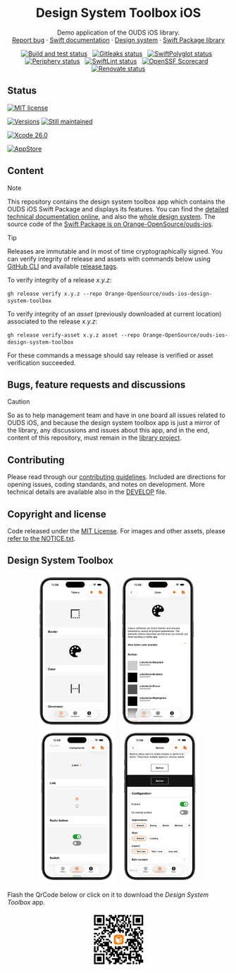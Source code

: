 <h1 align="center">Design System Toolbox iOS</h1>

<p align="center">
  Demo application of the OUDS iOS library.
  <br>
  <a href="https://github.com/Orange-OpenSource/ouds-ios/issues/new?template=bug_report.yml" title="Open an issue on GitHub">Report bug</a>
  ·
  <a href="https://ios.unified-design-system.orange.com/" title="Swift library technical documentation on GitHub Pages">Swift documentation</a>
  ·
  <a href="https://unified-design-system.orange.com/" title="Design system global website">Design system</a>
  ·  
  <a href="https://github.com/Orange-OpenSource/ouds-ios/" title="OUDS iOS library">Swift Package library</a>
</p>

<p align="center">
<a href="https://github.com/Orange-OpenSource/ouds-ios-design-system-toolbox/actions/workflows/build-and-test.yml" title="Build and test status"><img src="https://github.com/Orange-OpenSource/ouds-ios-design-system-toolbox/actions/workflows/build-and-test.yml/badge.svg" alt="Build and test status"></a>
&nbsp;
<a href="https://github.com/Orange-OpenSource/ouds-ios-design-system-toolbox/actions/workflows/gitleaks.yml" title="Gitleaks status"><img src="https://github.com/Orange-OpenSource/ouds-ios-design-system-toolbox/actions/workflows/gitleaks.yml/badge.svg" alt="Gitleaks status"></a>
&nbsp;
<a href="https://github.com/Orange-OpenSource/ouds-ios-design-system-toolbox/actions/workflows/swiftpolyglot.yml" title="SwiftPolyglot status"><img src="https://github.com/Orange-OpenSource/ouds-ios-design-system-toolbox/actions/workflows/swiftpolyglot.yml/badge.svg" alt="SwiftPolyglot status"></a>
&nbsp;
<a href="https://github.com/Orange-OpenSource/ouds-ios-design-system-toolbox/actions/workflows/periphery.yml" title="Periphery status"><img src="https://github.com/Orange-OpenSource/ouds-ios-design-system-toolbox/actions/workflows/periphery.yml/badge.svg" alt="Periphery status"></a>
&nbsp;
<a href="https://github.com/Orange-OpenSource/ouds-ios-design-system-toolbox/actions/workflows/swiftlint.yml" title="SwiftLint status"><img src="https://github.com/Orange-OpenSource/ouds-ios-design-system-toolbox/actions/workflows/swiftlint.yml/badge.svg" alt="SwiftLint status"></a>
&nbsp;
<a href="https://scorecard.dev/viewer/?uri=github.com/Orange-OpenSource/ouds-ios-design-system-toolbox" title="OpenSSF Scorecard"><img src="https://api.scorecard.dev/projects/github.com/Orange-OpenSource/ouds-ios-design-system-toolbox/badge" alt="OpenSSF Scorecard"></a>  
&nbsp;
<a href="https://renovatebot.com" title="Renovate status"><img src="https://img.shields.io/badge/renovate-enabled-brightgreen.svg" alt="Renovate status"></a>
</p>

## Status

[![MIT license](https://img.shields.io/github/license/Orange-OpenSource/ouds-ios-design-system-toolbox?style=for-the-badge)](https://github.com/Orange-OpenSource/ouds-ios-design-system-toolbox/blob/main/LICENSE)

[![Versions](https://img.shields.io/github/v/release/Orange-OpenSource/ouds-ios-design-system-toolbox?label=Last%20version&style=for-the-badge)](https://github.com/Orange-OpenSource/ouds-ios-design-system-toolbox/releases)
[![Still maintained](https://img.shields.io/maintenance/yes/2025?style=for-the-badge)](https://github.com/Orange-OpenSource/ouds-ios-design-system-toolbox/issues?q=is%3Aissue+is%3Aclosed)

[![Xcode 26.0](https://img.shields.io/badge/Xcode-26.0-blue?style=for-the-badge)](https://developer.apple.com/documentation/xcode-release-notes/xcode-26-release-notes)

[![AppStore](https://img.shields.io/itunes/v/6743708286?style=for-the-badge&label=AppStore)](https://apps.apple.com/fr/app/design-system-toolbox/id6743708286)

## Content

> [!NOTE]
> This repository contains the design system toolbox app which contains the OUDS iOS Swift Package and displays its features.
> You can find the [detailed technical documentation online](https://ios.unified-design-system.orange.com), 
> and also the [whole design system](https://unified-design-system.orange.com/).
> The source code of the [Swift Package is on Orange-OpenSource/ouds-ios](https://github.com/Orange-OpenSource/ouds-ios).

> [!TIP]
> Releases are immutable and in most of time cryptographically signed.
> You can verify integrity of release and assets with commands below
> using [GitHub CLI](https://cli.github.com/) 
> and available [release tags](https://github.com/Orange-OpenSource/ouds-ios-design-system-toolbox/releases).

To verify integrity of a release *x.y.z*:
```shell
gh release verify x.y.z --repo Orange-OpenSource/ouds-ios-design-system-toolbox
```

To verify integrity of an *asset* (previously downloaded at current location) associated to the release *x.y.z*:
```shell
gh release verify-asset x.y.z asset --repo Orange-OpenSource/ouds-ios-design-system-toolbox
```

For these commands a message should say release is verified or asset verification succeeded.

## Bugs, feature requests and discussions

> [!CAUTION]
> So as to help management team and have in one board all issues related to OUDS iOS, 
> and because the design system toolbox app is just a mirror of the library, 
> any discussions and issues about this app, and in the end, content of this repository, 
> must remain in the [library project](https://github.com/Orange-OpenSource/ouds-ios).

## Contributing

Please read through our [contributing guidelines](https://github.com/Orange-OpenSource/ouds-ios-design-system-toolbox/blob/main/.github/CONTRIBUTING.md). Included are directions for opening issues, coding standards, and notes on development. More technical details are available also in the [DEVELOP](https://github.com/Orange-OpenSource/ouds-ios-design-system-toolbox/blob/main/.github/DEVELOP.md) file.

## Copyright and license

Code released under the [MIT License](https://github.com/Orange-OpenSource/ouds-ios-design-system-toolbox/blob/main/LICENSE).
For images and other assets, please [refer to the NOTICE.txt](https://github.com/Orange-OpenSource/ouds-ios-design-system-toolbox/blob/ain/NOTICE.txt).

## Design System Toolbox

<!-- Mockups designed thanks to https://mockuphone.com/model/iphone-15-pro-max/ -->

<p align="center">
<img src="./images/Tokens list - en - light-portrait.png" alt="List of tokens on iPhone 15 Pro Max (engligh, light mode, portrait)"  height="350" />
&nbsp;
<img src="./images/Colors - en - light-portrait.png" alt="List of colors on iPhone 15 Pro Max (engligh, light mode, portrait)"  height="350" />
&nbsp;
<img src="./images/Components list - en - light-portrait.png" alt="List of components on iPhone 15 Pro Max (engligh, light mode, portrait)"  height="350" />
&nbsp;
<img src="./images/Button - en - light-portrait.png" alt="Button component on iPhone 15 Pro Max (engligh, light mode, portrait)"  height="350" />
</p>

Flash the QrCode below or click on it to download the *Design System Toolbox* app.

<p align="center">
<a href="https://web.unified-design-system.orange.com/docs/0.5/examples/download-app/" title="Orange Unified Desin Sysem Design System Toolbox page"><img src="./images/design-toolbox-download-page-qrcode.png" alt="QrCode redirecting to Orange Unified Desin Sysem Design System Toolbox page" width="125" height="125"></a>
</p>
